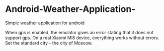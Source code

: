 # Android-Weather-Application-
Simple weather application for android


When gps is enabled, the emulator gives an error stating that it does not support gps.
On a real Xiaomi Mi8 device, everything works without errors.
Set the standard city - the city of Moscow.
